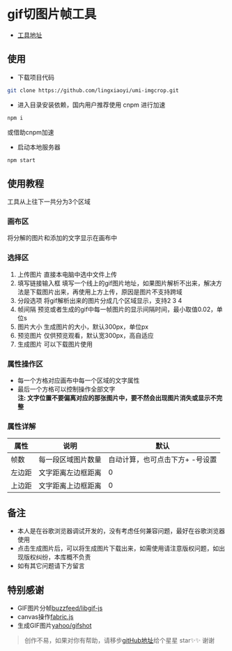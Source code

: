 # gif切图片帧工具

- [工具地址](https://lingxiaoyi.github.io/umi-imgcrop)  

## 使用

- 下载项目代码

```bash
git clone https://github.com/lingxiaoyi/umi-imgcrop.git
```

- 进入目录安装依赖，国内用户推荐使用 cnpm 进行加速

```bash
npm i
```

或借助cnpm加速

- 启动本地服务器

```bash
npm start
```

## 使用教程

工具从上往下一共分为3个区域

### 画布区

将分解的图片和添加的文字显示在画布中

### 选择区

1. 上传图片 直接本电脑中选中文件上传
2. 填写链接输入框 填写一个线上的gif图片地址，如果图片解析不出来，解决方法是下载图片出来，再使用上方上传，原因是图片不支持跨域
3. 分段选项 将gif解析出来的图片分成几个区域显示，支持2 3 4
4. 帧间隔 预览或者生成的gif中每一帧图片的显示间隔时间，最小取值0.02，单位s
5. 图片大小 生成图片的大小，默认300px，单位px
6. 预览图片 仅供预览观看，默认宽300px，高自适应
7. 生成图片 可以下载图片使用

### 属性操作区

- 每一个方格对应画布中每一个区域的文字属性
- 最后一个方格可以控制操作全部文字  
**注: 文字位置不要偏离对应的那张图片中，要不然会出现图片消失或显示不完整**

### 属性详解

| 属性   | 说明               | 默认                            |
| ------ | ------------------ | ------------------------------- |
| 帧数   | 每一段区域图片数量 | 自动计算，也可点击下方+ -号设置 |
| 左边距 | 文字距离左边框距离 | 0                               |
| 上边距 | 文字距离上边框距离 | 0                               |

## 备注

- 本人是在谷歌浏览器调试开发的，没有考虑任何兼容问题，最好在谷歌浏览器使用
- 点击生成图片后，可以将生成图片下载出来，如需使用请注意版权问题，如出现版权纠纷，本库概不负责
- 如有其它问题请下方留言
  
## 特别感谢

- GIF图片分帧[buzzfeed/libgif-js](https://github.com/buzzfeed/libgif-js)
- canvas操作[fabric.js](http://fabricjs.com/docs/fabric.Canvas.html)
- 生成GIF图片[yahoo/gifshot](https://github.com/yahoo/gifshot)

>创作不易，如果对你有帮助，请移步[gitHub地址](https://github.com/lingxiaoyi/umi-imgcrop)给个星星 star✨✨ 谢谢
